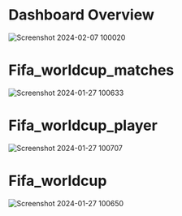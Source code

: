 # Dashboard Overview
![Screenshot 2024-02-07 100020](https://github.com/VishalDubey9/Fifa_world_cup/assets/154626826/3d4260da-c91f-4d15-8c6e-227978ebb179)

# Fifa_worldcup_matches
![Screenshot 2024-01-27 100633](https://github.com/VishalDubey9/Fifa_world_cup/assets/154626826/f82333e5-076d-46d7-a52e-bfbe94fe8a25)

# Fifa_worldcup_player
![Screenshot 2024-01-27 100707](https://github.com/VishalDubey9/Fifa_world_cup/assets/154626826/d1d2db91-e8aa-4e7f-972b-a49155647f56)

# Fifa_worldcup
![Screenshot 2024-01-27 100650](https://github.com/VishalDubey9/Fifa_world_cup/assets/154626826/29f59ef3-c181-4860-b8fa-b389a904d34a)
